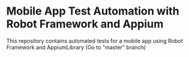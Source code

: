 # Mobile App Test Automation with Robot Framework and Appium

This repository contains automated tests for a mobile app using Robot Framework and AppiumLibrary (Go to "master" branch)
